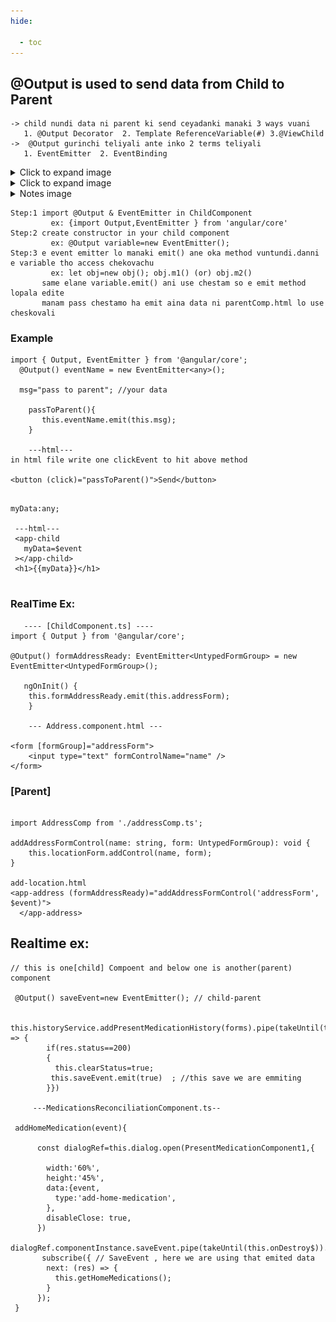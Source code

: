 ```yaml
---
hide:

  - toc
---
```

## @Output is used to send data from Child to Parent

```
-> child nundi data ni parent ki send ceyadanki manaki 3 ways vuani
   1. @Output Decorator  2. Template ReferenceVariable(#) 3.@ViewChild
->  @Output gurinchi teliyali ante inko 2 terms teliyali 
   1. EventEmitter  2. EventBinding
```
<details>
  <summary>Click to expand image</summary>
  <img src="/images/output.png" alt="Output image" style="max-width: 100%; height: auto;" />
</details>
<details>
  <summary>Click to expand image</summary>
  <img src="/images/output2.png" alt="Output image" style="max-width: 100%; height: auto;" />
</details>
<details>
  <summary>Notes image</summary>
  <img src="/images/inputOutPut.jpg" alt="Output image" style="max-width: 100%; height: auto;" />
</details>



```
Step:1 import @Output & EventEmitter in ChildComponent
         ex: {import Output,EventEmitter } from 'angular/core'
Step:2 create constructor in your child component 
         ex: @Output variable=new EventEmitter();
Step:3 e event emitter lo manaki emit() ane oka method vuntundi.danni e variable tho access chekovachu 
         ex: let obj=new obj(); obj.m1() (or) obj.m2()
       same elane variable.emit() ani use chestam so e emit method lopala edite 
       manam pass chestamo ha emit aina data ni parentComp.html lo use cheskovali            
```
### Example

``` title="child.ts"
import { Output, EventEmitter } from '@angular/core';
  @Output() eventName = new EventEmitter<any>();

  msg="pass to parent"; //your data

    passToParent(){
       this.eventName.emit(this.msg);
    }

    ---html--- 
in html file write one clickEvent to hit above method

<button (click)="passToParent()">Send</button> 
```

```title="parent.ts"

myData:any;

 ---html---
 <app-child
   myData=$event
 ></app-child>
 <h1>{{myData}}</h1>
 
```
 ###  RealTime Ex: 
``` title="AddressComp.ts" 
   ---- [ChildComponent.ts] ----
import { Output } from '@angular/core';

@Output() formAddressReady: EventEmitter<UntypedFormGroup> = new EventEmitter<UntypedFormGroup>();

   ngOnInit() {
    this.formAddressReady.emit(this.addressForm);
    }

    --- Address.component.html ---

<form [formGroup]="addressForm">
    <input type="text" formControlName="name" />
</form>

```
  ###   [Parent]
``` title="add-location.ts" 

import AddressComp from './addressComp.ts';

addAddressFormControl(name: string, form: UntypedFormGroup): void {
    this.locationForm.addControl(name, form);
}

add-location.html
<app-address (formAddressReady)="addAddressFormControl('addressForm', $event)">
  </app-address>
```
## Realtime ex:
```title="PresentMedicationComponent1.ts"
// this is one[child] Compoent and below one is another(parent) component 
    
 @Output() saveEvent=new EventEmitter(); // child-parent

 this.historyService.addPresentMedicationHistory(forms).pipe(takeUntil(this.onDestroy$)).subscribe(res => {
        if(res.status==200)
        {
          this.clearStatus=true;
         this.saveEvent.emit(true)	; //this save we are emmiting
        }})

     ---MedicationsReconciliationComponent.ts--		
		 
 addHomeMedication(event){
  
      const dialogRef=this.dialog.open(PresentMedicationComponent1,{
       
        width:'60%',
        height:'45%',
        data:{event,
          type:'add-home-medication',
        },
        disableClose: true,
      })
      dialogRef.componentInstance.saveEvent.pipe(takeUntil(this.onDestroy$)).
       subscribe({ // SaveEvent , here we are using that emited data  
        next: (res) => {
          this.getHomeMedications();
        }
      });		
 }
```
